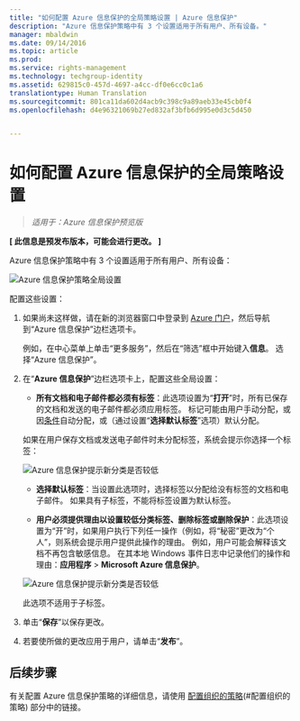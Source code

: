 ```yaml
---
title: "如何配置 Azure 信息保护的全局策略设置 | Azure 信息保护"
description: "Azure 信息保护策略中有 3 个设置适用于所有用户、所有设备。"
manager: mbaldwin
ms.date: 09/14/2016
ms.topic: article
ms.prod: 
ms.service: rights-management
ms.technology: techgroup-identity
ms.assetid: 629815c0-457d-4697-a4cc-df0e6cc0c1a6
translationtype: Human Translation
ms.sourcegitcommit: 801ca11da602d4acb9c398c9a89aeb33e45cb0f4
ms.openlocfilehash: d4e96321069b27ed832af3bfb6d995e0d3c5d450


---
```


# 如何配置 Azure 信息保护的全局策略设置

>*适用于：Azure 信息保护预览版*

**[ 此信息是预发布版本，可能会进行更改。 ]**

Azure 信息保护策略中有 3 个设置适用于所有用户、所有设备：

![Azure 信息保护策略全局设置](../media/info-protect-policy-settings.png)


配置这些设置：

1. 如果尚未这样做，请在新的浏览器窗口中登录到 [Azure 门户](https://portal.azure.com)，然后导航到“Azure 信息保护”边栏选项卡。 
    
    例如，在中心菜单上单击“更多服务”，然后在“筛选”框中开始键入**信息**。 选择“Azure 信息保护”。

2. 在“**Azure 信息保护**”边栏选项卡上，配置这些全局设置：

    - **所有文档和电子邮件都必须有标签**：此选项设置为“**打开**”时，所有已保存的文档和发送的电子邮件都必须应用标签。 标记可能由用户手动分配，或因[条件](configure-policy-classification.md)自动分配，或（通过设置“**选择默认标签**”选项）默认分配。 

    如果在用户保存文档或发送电子邮件时未分配标签，系统会提示你选择一个标签：

    ![Azure 信息保护提示新分类是否较低](../media/info-protect-enforce-label.png)

    - **选择默认标签**：当设置此选项时，选择标签以分配给没有标签的文档和电子邮件。 如果具有子标签，不能将标签设置为默认标签。 

    - **用户必须提供理由以设置较低分类标签、删除标签或删除保护**：此选项设置为“开”时，如果用户执行下列任一操作（例如，将“秘密”更改为“个人”，则系统会提示用户提供此操作的理由。 例如，用户可能会解释该文档不再包含敏感信息。 在其本地 Windows 事件日志中记录他们的操作和理由：**应用程序** > **Microsoft Azure 信息保护**。  

    ![Azure 信息保护提示新分类是否较低](../media/info-protect-lower-justification.png)

    此选项不适用于子标签。

3. 单击“**保存**”以保存更改。

4. 若要使所做的更改应用于用户，请单击“**发布**”。

## 后续步骤

有关配置 Azure 信息保护策略的详细信息，请使用 [配置组织的策略](configure-policy.md#configuring-your-organization-s-policy)(#配置组织的策略) 部分中的链接。  












<!--HONumber=Sep16_HO3-->


